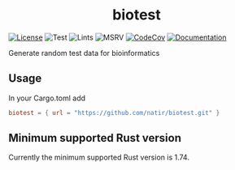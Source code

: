 <h1 style="text-align: center;">biotest</h1>

[![License](https://img.shields.io/badge/license-MIT-green)](https://github.com/natir/biotest/blob/master/LICENSE)
![Test](https://github.com/natir/biotest/workflows/Test/badge.svg)
![Lints](https://github.com/natir/biotest/workflows/Lints/badge.svg)
![MSRV](https://github.com/natir/biotest/workflows/MSRV/badge.svg)
[![CodeCov](https://codecov.io/gh/natir/natir/branch/master/graph/badge.svg)](https://codecov.io/gh/natir/biotest)
[![Documentation](https://github.com/natir/biotest/workflows/Documentation/badge.svg)](https://natir.github.io/biotest/biotest)

Generate random test data for bioinformatics

## Usage

In your Cargo.toml add
```toml
biotest = { url = "https://github.com/natir/biotest.git" }
```

## Minimum supported Rust version

Currently the minimum supported Rust version is 1.74.
